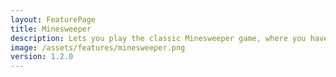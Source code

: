 ```yaml
---
layout: FeaturePage
title: Minesweeper
description: Lets you play the classic Minesweeper game, where you have to clear a minefield without detonating any mines. Can you beat your best time?
image: /assets/features/minesweeper.png
version: 1.2.0
---
```


